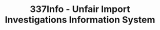 ---
layout: default
bigquery: https://console.cloud.google.com/bigquery?p=patents-public-data&d=usitc_investigations&page=dataset&project=sheets-management-319211
citation: US International Trade Commission 337Info Unfair Import Investigations Information
  System
contributors: US International Trade Comission
cost: None
description: US International Trade Commission 337Info Unfair Import Investigations
  Information System contains data on investigations done under Section 337. Section
  337 declares the infringement of certain statutory intellectual property rights
  and other forms of unfair competition in import trade to be unlawful practices.
  Most Section 337 investigations involve allegations of patent or registered trademark
  infringement.
documentation: FAQ and tutorial available on the site
last_edit: 04/10/2022, 06:36:36
location: https://pubapps2.usitc.gov/337external/
maintained_by: US International Trade Comission
schema_fields:
- ouiiAttorney
- dateComplaintFiled
- cafcAppeals
- dateOfPublicationFrNotice
- lastUpdated
- docketNo
- patentNumber
- ouiiParticipation
- title
- issueDateOtherNonFinal
- actualEndDateEvidHear
- aljAssigned
- teoReliefGranted
- endDateMarkmanHearing
- currentActiveALJ
- markmanHearing
- teoIdDueDate
- finalIdOnViolationIssue
- id
- respondent
- htsNumbers
- internalRemand
- scheduledEndDateEvidHear
- actualStartDateEvidHear
- finalDetNoViolation
- gcAttorney
- scheduledStartDateEvidHear
- startDateMarkmanHearing
- dateCreated
- trademarkNumbers
- patentNumbers
- currentStatus
- finalDetViolation
- teoProceedingInvolved
- publication_number
- investigationTermDate
- targetDate
- invUnfairAct
- teoIdIssueDate
- copyrightNumbers
- investigationNo
- complainant
- finalIdOnViolationDue
- investigationType
shortname: unfair_import_investigations
tags:
- import
- legal
- trade
timeframe: 2008-2021 (prior to 2008 downloadable as a JSON file)
title: 337Info - Unfair Import Investigations Information System
uuid: 2721f5ec-e599-4890-9265-9706719fc71e
---